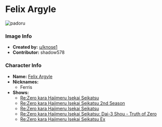 # Felix Argyle

![padoru](https://raw.githubusercontent.com/shadow578/Padoru-Padoru/master/Padoru/re-zero-felix.png "Felix Argyle")

### Image Info
* **Created by:**    [u/knose1](https://www.reddit.com/r/Animemes/comments/dpc6lh/felix_padoru_re_zero/)
* **Contributor:**   shadow578

### Character Info
* **Name:**   [Felix Argyle](https://myanimelist.net/character/118777)
* **Nicknames:**
  * Ferris
* **Shows:**
  * [Re:Zero kara Hajimeru Isekai Seikatsu](https://myanimelist.net/anime/31240/Re_Zero_kara_Hajimeru_Isekai_Seikatsu)
  * [Re:Zero kara Hajimeru Isekai Seikatsu 2nd Season](https://myanimelist.net/anime/39587/Re_Zero_kara_Hajimeru_Isekai_Seikatsu_2nd_Season)
  * [Re:Zero kara Hajimeru Isekai Seikatsu](https://myanimelist.net/manga/74697/Re_Zero_kara_Hajimeru_Isekai_Seikatsu)
  * [Re:Zero kara Hajimeru Isekai Seikatsu: Dai-3 Shou - Truth of Zero](https://myanimelist.net/manga/89960/Re_Zero_kara_Hajimeru_Isekai_Seikatsu__Dai-3_Shou_-_Truth_of_Zero)
  * [Re:Zero kara Hajimeru Isekai Seikatsu Ex](https://myanimelist.net/manga/95243/Re_Zero_kara_Hajimeru_Isekai_Seikatsu_Ex)
